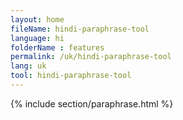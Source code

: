 ```yaml
---
layout: home
fileName: hindi-paraphrase-tool
language: hi
folderName : features
permalink: /uk/hindi-paraphrase-tool
lang: uk
tool: hindi-paraphrase-tool
---
```

{% include section/paraphrase.html %}
